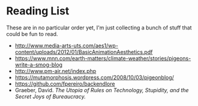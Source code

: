 # Reading List

These are in no particular order yet, I'm just collecting a bunch of stuff that could be fun to read.

- http://www.media-arts-uts.com/aes1/wp-content/uploads/2012/01/BasicAnimationAesthetics.pdf
- https://www.mnn.com/earth-matters/climate-weather/stories/pigeons-write-a-smog-blog
- http://www.pm-air.net/index.php
- https://mutamorphosis.wordpress.com/2008/10/03/pigeonblog/
- https://github.com/fpereiro/backendlore
- Graeber, David. _The Utopia of Rules on Technology, Stupidity, and the Secret Joys of Bureaucracy._